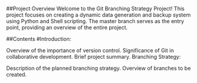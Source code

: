 ##Project Overview
Welcome to the Git Branching Strategy Project! This project focuses on creating a dynamic data generation and backup system using Python and Shell scripting. The master branch serves as the entry point, providing an overview of the entire project.

##Contents
#Introduction:

Overview of the importance of version control.
Significance of Git in collaborative development.
Brief project summary.
Branching Strategy:

Description of the planned branching strategy.
Overview of branches to be created.
